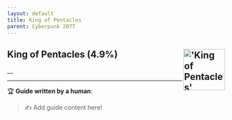 ```yaml
---
layout: default
title: King of Pentacles
parent: Cyberpunk 2077
---
```


## King of Pentacles (4.9%) <img align="right" src="https://cdn.cloudflare.steamstatic.com/steamcommunity/public/images/apps/1091500/172f9e9e8e3b8eaeae2bb84feb87127b58353dba.jpg" alt="'King of Pentacles' achievement icon" width="96" height="96">

__

---

:trophy: **Guide written by a human**:

> :writing_hand: Add guide content here!

